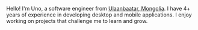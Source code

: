 Hello! I'm Uno, a software engineer from <a href="https://en.wikipedia.org/wiki/Ulaanbaatar">Ulaanbaatar, Mongolia</a>. I have 4+ years of experience in developing desktop and mobile applications. I enjoy working on projects that challenge me to learn and grow.
